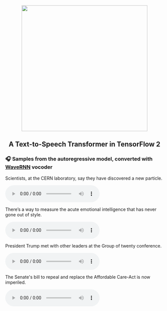 <p align="center">
    <br>
    <img src="https://raw.githubusercontent.com/as-ideas/TransformerTTS/master/docs/transformer_logo.png" width="400"/>
    <br>
</p>

<h2 align="center">
<p>A Text-to-Speech Transformer in TensorFlow 2</p>
</h2>


### 🎧 Samples from the autoregressive model, converted with [WaveRNN](https://github.com/fatchord/WaveRNN>WaveRNN) vocoder

<p class="text">Scientists, at the CERN laboratory, say they have discovered a new particle.</p>
<audio src="https://github.com/as-ideas/tts_model_outputs/blob/master/ljspeech_transformertts/cern_particle.wav?raw=true" controls preload></audio>

<p class="text">There’s a way to measure the acute emotional intelligence that has never gone out of style.</p>
<audio src="https://github.com/as-ideas/tts_model_outputs/blob/master/ljspeech_transformertts/EQ.wav?raw=true" controls preload></audio>

<p class="text">President Trump met with other leaders at the Group of twenty conference.</p>
<audio src="https://github.com/as-ideas/tts_model_outputs/blob/master/ljspeech_transformertts/Trump.wav?raw=true" controls preload></audio>

<p class="text">The Senate's bill to repeal and replace the Affordable Care-Act is now imperiled.</p>
<audio src="https://github.com/as-ideas/tts_model_outputs/blob/master/ljspeech_transformertts/affordablecareact.wav?raw=true" controls preload></audio>
